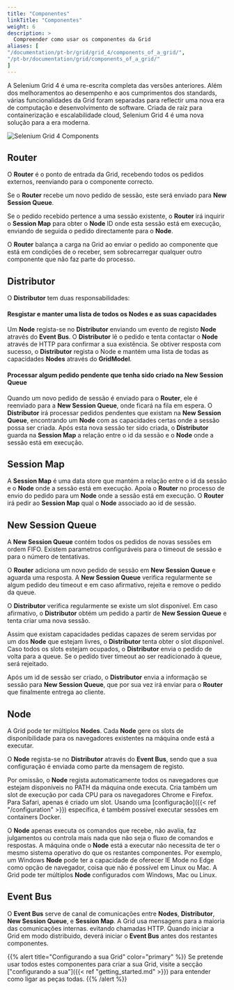 ```yaml
---
title: "Componentes"
linkTitle: "Componentes"
weight: 6
description: >
  Compreender como usar os componentes da Grid
aliases: [
"/documentation/pt-br/grid/grid_4/components_of_a_grid/",
"/pt-br/documentation/grid/components_of_a_grid/"
]
---
```


A Selenium Grid 4 é uma re-escrita completa das versões anteriores. Além dos melhoramentos ao desempenho
e aos cumprimentos dos standards, várias funcionalidades da Grid foram separadas para reflectir uma
nova era de computação e desenvolvimento de software. Criada de raíz para containerização e
escalabilidade cloud, Selenium Grid 4 é uma nova solução para a era moderna.


![Selenium Grid 4 Components](/images/documentation/grid/components.png)

## Router

O **Router** é o ponto de entrada da Grid, recebendo todos os pedidos externos, reenviando para o componente correcto.

Se o **Router** recebe um novo pedido de sessão, este será enviado para **New Session Queue**.

Se o pedido recebido pertence a uma sessão existente, o **Router** irá inquirir o **Session Map** para obter
o **Node** ID onde esta sessão está em execução, enviando de seguida o pedido directamente para o **Node**.

O **Router** balança a carga na Grid ao enviar o pedido ao componente que está em condições de o receber,
sem sobrecarregar qualquer outro componente que não faz parte do processo.

## Distributor

O **Distributor** tem duas responsabilidades:

#### Resgistar e manter uma lista de todos os Nodes e as suas capacidades

Um **Node** regista-se no **Distributor** enviando um evento de registo **Node** através do
**Event Bus**. O **Distributor** lê o pedido e tenta contactar o **Node** através de HTTP
para confirmar a sua existência. Se obtiver resposta com sucesso, o **Distributor** regista
o Node e mantém uma lista de todas as capacidades **Nodes** através do **GridModel**.

#### Processar algum pedido pendente que tenha sido criado na New Session Queue

Quando um novo pedido de sessão é enviado para o **Router**, ele é reenviado para a **New Session Queue**,
onde ficará na fila em espera. O **Distributor** irá processar pedidos pendentes que existam na **New Session Queue**, 
encontrando um **Node** com as capacidades certas onde a sessão possa ser criada. Após esta nova
sessão ter sido criada, o **Distributor** guarda na **Session Map** a relação entre o id da sessão e 
o **Node** onde a sessão está em execução.

## Session Map

A **Session Map** é uma data store que mantém a relação entre o id da sessão e o **Node** 
onde a sessão está em execução. Apoia o **Router** no processo de envio do pedido para um **Node**
onde a sessão está em execução. O **Router** irá pedir ao **Session Map** qual o **Node** associado
ao id de sessão.

## New Session Queue

A **New Session Queue** contém todos os pedidos de novas sessões em ordem FIFO. Existem parametros
configuráveis para o timeout de sessão e para o número de tentativas.

O **Router** adiciona um novo pedido de sessão em **New Session Queue** e aguarda uma resposta.
A **New Session Queue** verifica regularmente se algum pedido deu timeout e em caso afirmativo,
rejeita e remove o pedido da queue.

O **Distributor** verifica regularmente se existe um slot disponível. Em caso afirmativo, o **Distributor**
obtém um pedido a partir de **New Session Queue** e tenta criar uma nova sessão.

Assim que existam capacidades pedidas capazes de serem servidas por um dos **Node** que estejam livres,
o **Distributor** tenta obter o slot disponível. Caso todos os slots estejam ocupados, o **Distributor**
envia o pedido de volta para a queue. Se o pedido tiver timeout ao ser readicionado à queue, será rejeitado.

Após um id de sessão ser criado, o **Distributor** envia a informação se sessão para **New Session Queue**,
que por sua vez irá enviar para o **Router** que finalmente entrega ao cliente.

## Node

A Grid pode ter múltiplos **Nodes**. Cada **Node** gere os slots de disponibilidade para os navegadores existentes
na máquina onde está a executar.

O **Node** regista-se no **Distributor** através do **Event Bus**, sendo que a sua configuração é enviada
como parte da mensagem de registo.

Por omissão, o **Node** regista automaticamente todos os navegadores que estejam disponíveis no PATH da máquina onde
executa. Cria também um slot de execução por cada CPU para os navegadores Chrome e Firefox. Para Safari,
apenas é criado um slot. Usando uma [configuração]({{< ref "/configuration" >}}) específica, é também
possível executar sessões em containers Docker.

O **Node** apenas executa os comandos que recebe, não avalia, faz julgamentos ou controla mais nada que não seja
o fluxo de comandos e respostas. A máquina onde o **Node** está a executar não necessita de ter o mesmo sistema
operativo do que os restantes componentes. Por exemplo, um Windows **Node** pode ter a capacidade de oferecer 
IE Mode no Edge como opção de navegador, coisa que não é possível em Linux ou Mac. A Grid pode ter múltiplos 
**Node** configurados com Windows, Mac ou Linux.

## Event Bus

O **Event Bus** serve de canal de comunicações entre **Nodes**, **Distributor**, **New Session Queue**, 
e **Session Map**. A Grid usa mensagens para a maioria das comunicações internas. evitando chamadas HTTP.
Quando iniciar a Grid em modo distribuido, deverá iniciar o **Event Bus** antes dos restantes componentes.

{{% alert title="Configurando a sua Grid" color="primary" %}}
Se pretende usar todos estes componentes para criar a sua Grid, 
visite a secção ["configurando a sua"]({{< ref "getting_started.md" >}})
para entender como ligar as peças todas.
{{% /alert %}}
